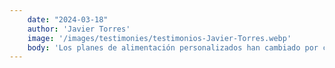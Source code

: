 ```yaml
---
    date: "2024-03-18"
    author: 'Javier Torres'
    image: '/images/testimonies/testimonios-Javier-Torres.webp'
    body: 'Los planes de alimentación personalizados han cambiado por completo mi relación con la comida. Antes, luchaba con dietas restrictivas y no veía resultados. Ahora, disfruto de comidas deliciosas y nutritivas que me mantienen satisfecho y me ayudan a alcanzar mis objetivos de salud. La atención y apoyo que recibo son excepcionales.'
---
```

